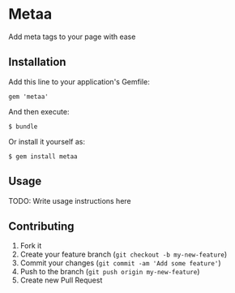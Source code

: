 # Metaa

Add meta tags to your page with ease

## Installation

Add this line to your application's Gemfile:

    gem 'metaa'

And then execute:

    $ bundle

Or install it yourself as:

    $ gem install metaa

## Usage

TODO: Write usage instructions here

## Contributing

1. Fork it
2. Create your feature branch (`git checkout -b my-new-feature`)
3. Commit your changes (`git commit -am 'Add some feature'`)
4. Push to the branch (`git push origin my-new-feature`)
5. Create new Pull Request
